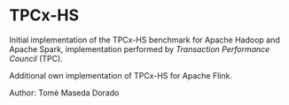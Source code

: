 # TPCx-HS

Initial implementation of the TPCx-HS benchmark for Apache Hadoop and Apache Spark, implementation performed by *Transaction Performance Council* (TPC).

Additional own implementation of TPCx-HS for Apache Flink.

Author: Tomé Maseda Dorado